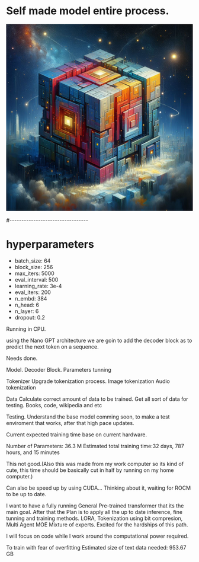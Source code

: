 # Self made model entire process.




![Cube](cube.jpeg)







#---------------------------------
# hyperparameters

- batch_size: 64 
- block_size: 256 
- max_iters: 5000
- eval_interval: 500
- learning_rate: 3e-4
- eval_iters: 200
- n_embd: 384
- n_head: 6
- n_layer: 6
- dropout: 0.2

Running in CPU. 


using the Nano GPT architecture we are goin to add the decoder block as to predict the next token on a sequence.

Needs done.

Model. 
Decoder Block.
Parameters tunning

Tokenizer
Upgrade tokenization process.
Image tokenization
Audio tokenization


Data
Calculate correct amount of data to be trained.
Get all sort of data for testing. 
Books, code, wikipedia and etc

Testing.
Understand the base model comming soon, to make a test enviroment that works, after that high pace updates. 


Current expected training time base on current hardware.

Number of Parameters: 36.3 M
Estimated total training time:32 days, 787 hours, and 15 minutes

This not good.(Also this was made from my work computer so its kind of cute, this time should be basically cut in half by running on my home computer.)

Can also be speed up by using CUDA... Thinking about it, waiting for ROCM to be up to date. 




I want to have a fully running General Pre-trained transformer that its the main goal. 
After that the Plan is to apply all the up to date inference, fine tunning and training methods. 
LORA, Tokenization using bit compresion, Multi Agent MOE Mixture of experts. 
Excited for the hardships of this path. 

I will focus on code while I work around the computational power required. 





To train with fear of overfitting 
Estimated size of text data needed: 953.67 GB
